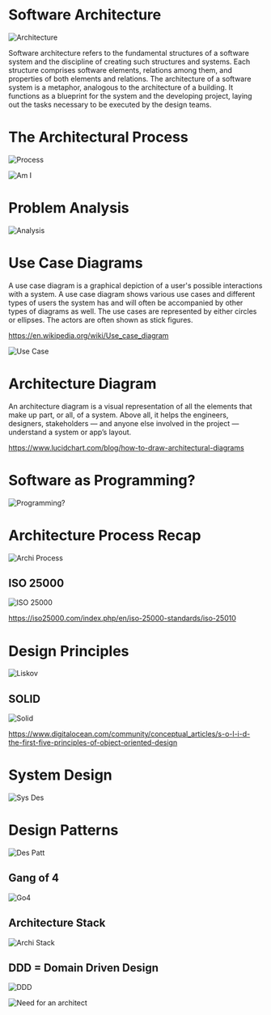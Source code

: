 # Software Architecture

![Architecture](archi.png)

Software architecture refers to the fundamental structures of a software system and the discipline of creating such structures and systems. Each structure comprises software elements, relations among them, and properties of both elements and relations. The architecture of a software system is a metaphor, analogous to the architecture of a building. It functions as a blueprint for the system and the developing project, laying out the tasks necessary to be executed by the design teams.

# The Architectural Process

![Process](process.png)

![Am I](ami.png)

# Problem Analysis

![Analysis](analysis.png)

# Use Case Diagrams

A use case diagram is a graphical depiction of a user's possible interactions with a system. A use case diagram shows various use cases and different types of users the system has and will often be accompanied by other types of diagrams as well. The use cases are represented by either circles or ellipses. The actors are often shown as stick figures.

https://en.wikipedia.org/wiki/Use_case_diagram

![Use Case](use-case.png)

# Architecture Diagram

An architecture diagram is a visual representation of all the elements that make up part, or all, of a system. Above all, it helps the engineers, designers, stakeholders — and anyone else involved in the project — understand a system or app’s layout.

https://www.lucidchart.com/blog/how-to-draw-architectural-diagrams

# Software as Programming?

![Programming?](programming.png)

# Architecture Process Recap

![Archi Process](archi-process.png)

## ISO 25000

![ISO 25000](iso25000.png)

https://iso25000.com/index.php/en/iso-25000-standards/iso-25010

# Design Principles

![Liskov](liskov.png)

## SOLID

![Solid](solid.png)

https://www.digitalocean.com/community/conceptual_articles/s-o-l-i-d-the-first-five-principles-of-object-oriented-design

# System Design

![Sys Des](sys-dis.png)

# Design Patterns

![Des Patt](Design-patterns.png)

## Gang of 4

![Go4](go4.png)

## Architecture Stack

![Archi Stack](archi-stack.png)

## DDD = Domain Driven Design

![DDD](ddd.png)


![Need for an architect](took-more-time.png)
